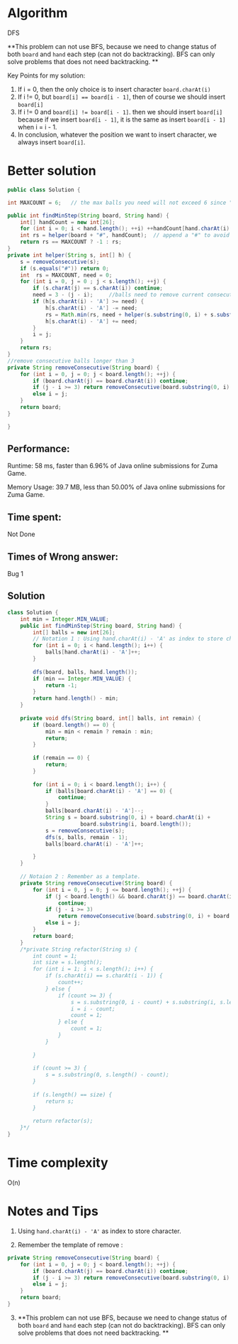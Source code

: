 # Algorithm

DFS



**This problem can not use BFS, because we need to change status of both `board` and `hand` each step (can not do backtracking). BFS can only solve problems that does not need backtracking. **



Key Points  for my solution:

1. If i = 0, then the only choice is to insert character `board.charAt(i)`
2. If i != 0, but `board[i] == board[i - 1]`, then of course we should insert `board[i]`
3. If i != 0 and `board[i] != board[i - 1]`. then we should insert `board[i]` because if we insert `board[i - 1]`, it is the same as insert `board[i - 1]` when i = i - 1.
4. In conclusion, whatever the position we want to insert character, we always insert `board[i]`. 

# Better solution

```java
public class Solution {

int MAXCOUNT = 6;   // the max balls you need will not exceed 6 since "The number of balls in your hand won't exceed 5"

public int findMinStep(String board, String hand) {
    int[] handCount = new int[26];
    for (int i = 0; i < hand.length(); ++i) ++handCount[hand.charAt(i) - 'A'];
    int rs = helper(board + "#", handCount);  // append a "#" to avoid special process while j==board.length, make the code shorter.
    return rs == MAXCOUNT ? -1 : rs;
}
private int helper(String s, int[] h) {
    s = removeConsecutive(s);     
    if (s.equals("#")) return 0;
    int  rs = MAXCOUNT, need = 0;
    for (int i = 0, j = 0 ; j < s.length(); ++j) {
        if (s.charAt(j) == s.charAt(i)) continue;
        need = 3 - (j - i);     //balls need to remove current consecutive balls.
        if (h[s.charAt(i) - 'A'] >= need) {
            h[s.charAt(i) - 'A'] -= need;
            rs = Math.min(rs, need + helper(s.substring(0, i) + s.substring(j), h));
            h[s.charAt(i) - 'A'] += need;
        }
        i = j;
    }
    return rs;
}
//remove consecutive balls longer than 3
private String removeConsecutive(String board) {
    for (int i = 0, j = 0; j < board.length(); ++j) {
        if (board.charAt(j) == board.charAt(i)) continue;
        if (j - i >= 3) return removeConsecutive(board.substring(0, i) + board.substring(j));
        else i = j;
    }
    return board;
}

}
```

## Performance:

Runtime: 58 ms, faster than 6.96% of Java online submissions for Zuma Game.

Memory Usage: 39.7 MB, less than 50.00% of Java online submissions for Zuma Game.

## Time spent:

Not Done

## Times of Wrong answer:

Bug 1

## Solution

```java
class Solution {
    int min = Integer.MIN_VALUE;
    public int findMinStep(String board, String hand) {
        int[] balls = new int[26];
        // Notation 1 : Using hand.charAt(i) - 'A' as index to store character. 
        for (int i = 0; i < hand.length(); i++) {
            balls[hand.charAt(i) - 'A']++;
        }
        
        dfs(board, balls, hand.length());
        if (min == Integer.MIN_VALUE) {
            return -1;
        }
        return hand.length() - min;
    }
    
    private void dfs(String board, int[] balls, int remain) {
        if (board.length() == 0) {
            min = min < remain ? remain : min; 
            return;
        } 
        
        if (remain == 0) {
            return;
        }
        
        for (int i = 0; i < board.length(); i++) {
            if (balls[board.charAt(i) - 'A'] == 0) {
                continue;
            }
            balls[board.charAt(i) - 'A']--;
            String s = board.substring(0, i) + board.charAt(i) + 
                       board.substring(i, board.length());
            s = removeConsecutive(s);
            dfs(s, balls, remain - 1);
            balls[board.charAt(i) - 'A']++;

        }
    }
    
    // Notaion 2 : Remember as a template.
    private String removeConsecutive(String board) {
        for (int i = 0, j = 0; j <= board.length(); ++j) {
            if (j < board.length() && board.charAt(j) == board.charAt(i)) 
                continue;
            if (j - i >= 3) 
                return removeConsecutive(board.substring(0, i) + board.substring(j));
            else i = j;
        }
        return board;
    }
    /*private String refactor(String s) {
        int count = 1;
        int size = s.length();
        for (int i = 1; i < s.length(); i++) {
            if (s.charAt(i) == s.charAt(i - 1)) {
                count++;
            } else {
                if (count >= 3) {
                    s = s.substring(0, i - count) + s.substring(i, s.length());
                    i = i - count;
                    count = 1;
                } else {
                    count = 1;
                } 
            }
            
        }
        
        if (count >= 3) {
            s = s.substring(0, s.length() - count);
        }
        
        if (s.length() == size) {
            return s;
        }
        
        return refactor(s);
    }*/
}
```

# Time complexity

O(n)

# Notes and Tips

1. Using `hand.charAt(i) - 'A'` as index to store character. 

2. Remember the template of remove :

```java
private String removeConsecutive(String board) {
    for (int i = 0, j = 0; j < board.length(); ++j) {
        if (board.charAt(j) == board.charAt(i)) continue;
        if (j - i >= 3) return removeConsecutive(board.substring(0, i) + board.substring(j));
        else i = j;
    }
    return board;
}
```

3. **This problem can not use BFS, because we need to change status of both `board` and `hand` each step (can not do backtracking). BFS can only solve problems that does not need backtracking. **

